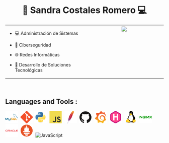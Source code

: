 # <div align="center"> 📱 Sandra Costales Romero 💻</div>


<table><tr><td valign="top" width="50%">

- 💻 Administración de Sistemas

- 🔐 Ciberseguridad

- 🌐 Redes Informáticas

- 🚀 Desarrollo de Soluciones Tecnológicas


</td><td valign="top" width="50%">
<div align="center">
<img src="https://media.giphy.com/media/SWoSkN6DxTszqIKEqv/giphy.gif" align="center" style="width: 100%" />
</div>

</td></tr></table>  
<br/>

<h2>Languages and Tools :</h2>

<img src="https://github.com/devicons/devicon/blob/master/icons/mysql/mysql-original-wordmark.svg" title="MySQL"  alt="MySQL" width="40" height="40"/>&nbsp;
<img src="https://github.com/devicons/devicon/blob/master/icons/git/git-original.svg" title="Git" alt="Git" width="40" height="40"/>
<img src="https://github.com/devicons/devicon/blob/master/icons/python/python-original.svg" title="Python" alt="Python" width="40" height="40"/>&nbsp;
<img src="https://github.com/devicons/devicon/blob/master/icons/javascript/javascript-original.svg" title="JavaScript" alt="JavaScript" width="40" height="40"/>&nbsp;
<img src="https://github.com/devicons/devicon/blob/master/icons/apache/apache-original.svg" title="JavaScript" alt="JavaScript" width="40" height="40"/>&nbsp;
<img src="https://github.com/devicons/devicon/blob/master/icons/github/github-original.svg" title="JavaScript" alt="JavaScript" width="40" height="40"/>&nbsp;
<img src="https://github.com/devicons/devicon/blob/master/icons/grafana/grafana-original.svg" title="JavaScript" alt="JavaScript" width="40" height="40"/>&nbsp;
<img src="https://github.com/devicons/devicon/blob/master/icons/hugo/hugo-original.svg" title="JavaScript" alt="JavaScript" width="40" height="40"/>&nbsp;
<img src="https://github.com/devicons/devicon/blob/master/icons/linux/linux-original.svg" title="JavaScript" alt="JavaScript" width="40" height="40"/>&nbsp;
<img src="https://github.com/devicons/devicon/blob/master/icons/nginx/nginx-original.svg" title="JavaScript" alt="JavaScript" width="40" height="40"/>&nbsp;
<img src="https://github.com/devicons/devicon/blob/master/icons/oracle/oracle-original.svg" title="JavaScript" alt="JavaScript" width="40" height="40"/>&nbsp;
<img src="https://github.com/devicons/devicon/blob/master/icons/prometheus/prometheus-original.svg" title="JavaScript" alt="JavaScript" width="40" height="40"/>&nbsp;
<img src="https://profilinator.rishav.dev/skills-assets/amazonwebservices-original-wordmark.svg" title="JavaScript" alt="JavaScript" width="40" height="40"/>&nbsp;


